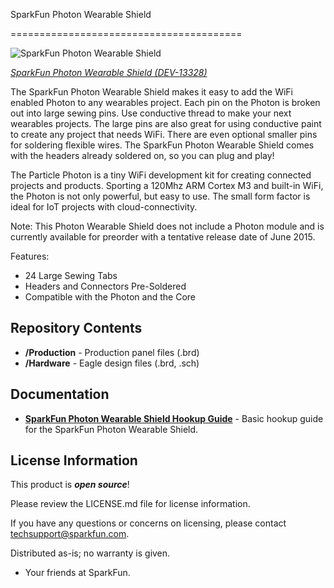 SparkFun Photon Wearable Shield

========================================

![SparkFun Photon Wearable Shield](https://cdn.sparkfun.com//assets/parts/1/0/6/2/7/13328-01a.jpg)

[*SparkFun Photon Wearable Shield (DEV-13328)*](https://www.sparkfun.com/products/13328)

The SparkFun Photon Wearable Shield makes it easy to add the WiFi enabled Photon to any wearables project. Each pin on the Photon is broken out into large sewing pins. Use conductive thread to make your next wearables projects. The large pins are also great for using conductive paint to create any project that needs WiFi. There are even optional smaller pins for soldering flexible wires. The SparkFun Photon Wearable Shield comes with the headers already soldered on, so you can plug and play!

The Particle Photon is a tiny WiFi development kit for creating connected projects and products. Sporting a 120Mhz ARM Cortex M3 and built-in WiFi, the Photon is not only powerful, but easy to use. The small form factor is ideal for IoT projects with cloud-connectivity.

Note: This Photon Wearable Shield does not include a Photon module and is currently available for preorder with a tentative release date of June 2015.

Features:

* 24 Large Sewing Tabs
* Headers and Connectors Pre-Soldered
* Compatible with the Photon and the Core

Repository Contents
-------------------

* **/Production** - Production panel files (.brd)
* **/Hardware** - Eagle design files (.brd, .sch)

Documentation
--------------
* **[SparkFun Photon Wearable Shield Hookup Guide](https://learn.sparkfun.com/tutorials/photon-wearable-shield-hookup-guide-)** - Basic hookup guide for the SparkFun Photon Wearable Shield.

License Information
-------------------

This product is _**open source**_! 

Please review the LICENSE.md file for license information. 

If you have any questions or concerns on licensing, please contact techsupport@sparkfun.com.

Distributed as-is; no warranty is given.

- Your friends at SparkFun.
